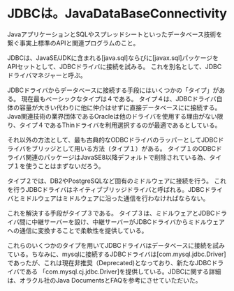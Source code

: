 # JDBCは。JavaDataBaseConnectivity

JavaアプリケーションとSQLやスプレッドシートといったデータベース技術を繋ぐ事実上標準のAPIと関連プログラムのこと。

JDBCは、JavaSE/JDKに含まれる[java.sql]ならびに[javax.sql]パッケージをAPIセットとして、JDBCドライバに接続を試みる。
これを別名として、JDBCドライバマネジャーと呼ぶ。

JDBCドライバからデータベースに接続する手段にはいくつかの「タイプ」がある。
現在最もベーシックなタイプは４である。
タイプ４は、JDBCドライバ自体の容量が大きい代わりに他に仲介はせずに直接データベースにに接続する。
Java関連技術の業界団体であるOracleは他のドライバを使用する理由がない限り、タイプ４であるThinドライバを利用選択するのが最適であるとしている。

それ以外の方法として、最も古典的なODBCドライバのラッパーとしてJDBCドライバをブリッジとして用いる方法（タイプ１）がある。
タイプ１のODBCドライバ関連のパッケージはJavaSE8以降デフォルトで削除されている為、タイプ１を使うことはまずないだろう。

タイプ２では、DB2やPostgreSQLなど固有のミドルウェアに接続を行う。
これを行うJDBCドライバはネイティブブリッジドライバと呼ばれる。JDBCドライバとミドルウェアはミドルウェアに沿った通信を行わなければならない。

これを解決する手段がタイプ３である。
タイプ３は、ミドルウェアとJDBCドライバ間に中継サーバーを設け、中継サーバーがJDBCドライバからミドルウェアへの通信に変換することで柔軟性を提供している。

これらのいくつかのタイプを用いてJDBCドライバはデータベースに接続を試みている。ちなみに、mysqlに接続するJDBCドライバは[com.mysql.jdbc.Driver]であったが、これは現在非推奨（Deprecated)となっており、新たなJDBCドライバである
「com.mysql.cj.jdbc.Driver]を提供している。JDBCに関する詳細は、オラクル社のJava DocumentsとFAQを参考にさせていただいた。


